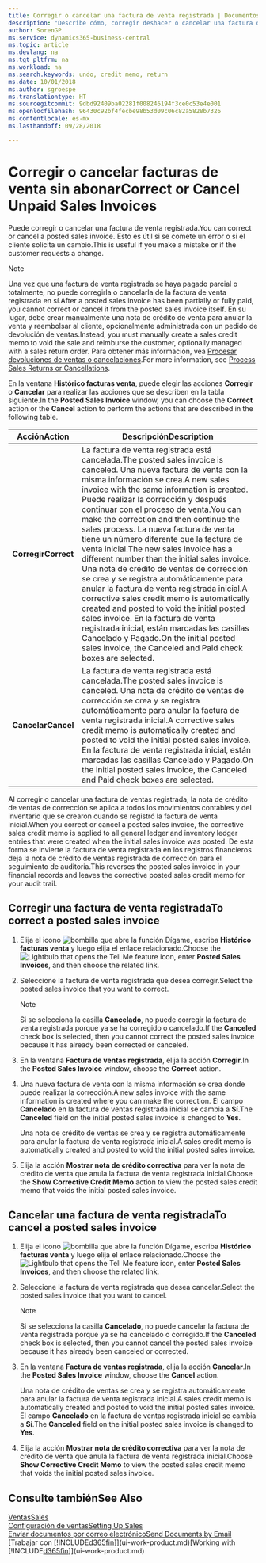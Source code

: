 ```yaml
---
title: Corregir o cancelar una factura de venta registrada | Documentos de Microsoft
description: "Describe cómo, corregir deshacer o cancelar una factura de venta registrada y aplicar una nota de crédito de venta."
author: SorenGP
ms.service: dynamics365-business-central
ms.topic: article
ms.devlang: na
ms.tgt_pltfrm: na
ms.workload: na
ms.search.keywords: undo, credit memo, return
ms.date: 10/01/2018
ms.author: sgroespe
ms.translationtype: HT
ms.sourcegitcommit: 9dbd92409ba02281f008246194f3ce0c53e4e001
ms.openlocfilehash: 96430c92bf4fecbe98b53d09c06c82a5828b7326
ms.contentlocale: es-mx
ms.lasthandoff: 09/28/2018

---
```

# <a name="correct-or-cancel-unpaid-sales-invoices"></a><span data-ttu-id="c0187-103">Corregir o cancelar facturas de venta sin abonar</span><span class="sxs-lookup"><span data-stu-id="c0187-103">Correct or Cancel Unpaid Sales Invoices</span></span>
<span data-ttu-id="c0187-104">Puede corregir o cancelar una factura de venta registrada.</span><span class="sxs-lookup"><span data-stu-id="c0187-104">You can correct or cancel a posted sales invoice.</span></span> <span data-ttu-id="c0187-105">Esto es útil si se comete un error o si el cliente solicita un cambio.</span><span class="sxs-lookup"><span data-stu-id="c0187-105">This is useful if you make a mistake or if the customer requests a change.</span></span>

> [!NOTE]  
>   <span data-ttu-id="c0187-106">Una vez que una factura de venta registrada se haya pagado parcial o totalmente, no puede corregirla o cancelarla de la factura de venta registrada en sí.</span><span class="sxs-lookup"><span data-stu-id="c0187-106">After a posted sales invoice has been partially or fully paid, you cannot correct or cancel it from the posted sales invoice itself.</span></span> <span data-ttu-id="c0187-107">En su lugar, debe crear manualmente una nota de crédito de venta para anular la venta y reembolsar al cliente, opcionalmente administrada con un pedido de devolución de ventas.</span><span class="sxs-lookup"><span data-stu-id="c0187-107">Instead, you must manually create a sales credit memo to void the sale and reimburse the customer, optionally managed with a sales return order.</span></span> <span data-ttu-id="c0187-108">Para obtener más información, vea [Procesar devoluciones de ventas o cancelaciones](sales-how-process-sales-returns-cancellations.md).</span><span class="sxs-lookup"><span data-stu-id="c0187-108">For more information, see [Process Sales Returns or Cancellations](sales-how-process-sales-returns-cancellations.md).</span></span>

<span data-ttu-id="c0187-109">En la ventana **Histórico facturas venta**, puede elegir las acciones **Corregir** o **Cancelar** para realizar las acciones que se describen en la tabla siguiente.</span><span class="sxs-lookup"><span data-stu-id="c0187-109">In the **Posted Sales Invoice** window, you can choose the **Correct** action or the **Cancel** action to perform the actions that are described in the following table.</span></span>

| <span data-ttu-id="c0187-110">Acción</span><span class="sxs-lookup"><span data-stu-id="c0187-110">Action</span></span> | <span data-ttu-id="c0187-111">Descripción</span><span class="sxs-lookup"><span data-stu-id="c0187-111">Description</span></span> |
| --- | --- |
| <span data-ttu-id="c0187-112">**Corregir**</span><span class="sxs-lookup"><span data-stu-id="c0187-112">**Correct**</span></span> |<span data-ttu-id="c0187-113">La factura de venta registrada está cancelada.</span><span class="sxs-lookup"><span data-stu-id="c0187-113">The posted sales invoice is canceled.</span></span> <span data-ttu-id="c0187-114">Una nueva factura de venta con la misma información se crea.</span><span class="sxs-lookup"><span data-stu-id="c0187-114">A new sales invoice with the same information is created.</span></span> <span data-ttu-id="c0187-115">Puede realizar la corrección y después continuar con el proceso de venta.</span><span class="sxs-lookup"><span data-stu-id="c0187-115">You can make the correction and then continue the sales process.</span></span> <span data-ttu-id="c0187-116">La nueva factura de venta tiene un número diferente que la factura de venta inicial.</span><span class="sxs-lookup"><span data-stu-id="c0187-116">The new sales invoice has a different number than the initial sales invoice.</span></span> <span data-ttu-id="c0187-117">Una nota de crédito de ventas de corrección se crea y se registra automáticamente para anular la factura de venta registrada inicial.</span><span class="sxs-lookup"><span data-stu-id="c0187-117">A corrective sales credit memo is automatically created and posted to void the initial posted sales invoice.</span></span> <span data-ttu-id="c0187-118">En la factura de venta registrada inicial, están marcadas las casillas Cancelado y Pagado.</span><span class="sxs-lookup"><span data-stu-id="c0187-118">On the initial posted sales invoice, the Canceled and Paid check boxes are selected.</span></span> |
| <span data-ttu-id="c0187-119">**Cancelar**</span><span class="sxs-lookup"><span data-stu-id="c0187-119">**Cancel**</span></span> |<span data-ttu-id="c0187-120">La factura de venta registrada está cancelada.</span><span class="sxs-lookup"><span data-stu-id="c0187-120">The posted sales invoice is canceled.</span></span> <span data-ttu-id="c0187-121">Una nota de crédito de ventas de corrección se crea y se registra automáticamente para anular la factura de venta registrada inicial.</span><span class="sxs-lookup"><span data-stu-id="c0187-121">A corrective sales credit memo is automatically created and posted to void the initial posted sales invoice.</span></span> <span data-ttu-id="c0187-122">En la factura de venta registrada inicial, están marcadas las casillas Cancelado y Pagado.</span><span class="sxs-lookup"><span data-stu-id="c0187-122">On the initial posted sales invoice, the Canceled and Paid check boxes are selected.</span></span> |

<span data-ttu-id="c0187-123">Al corregir o cancelar una factura de ventas registrada, la nota de crédito de ventas de corrección se aplica a todos los movimientos contables y del inventario que se crearon cuando se registró la factura de venta inicial.</span><span class="sxs-lookup"><span data-stu-id="c0187-123">When you correct or cancel a posted sales invoice, the corrective sales credit memo is applied to all general ledger and inventory ledger entries that were created when the initial sales invoice was posted.</span></span> <span data-ttu-id="c0187-124">De esta forma se invierte la factura de venta registrada en los registros financieros deja la nota de crédito de ventas registrada de corrección para el seguimiento de auditoria.</span><span class="sxs-lookup"><span data-stu-id="c0187-124">This reverses the posted sales invoice in your financial records and leaves the corrective posted sales credit memo for your audit trail.</span></span>

## <a name="to-correct-a-posted-sales-invoice"></a><span data-ttu-id="c0187-125">Corregir una factura de venta registrada</span><span class="sxs-lookup"><span data-stu-id="c0187-125">To correct a posted sales invoice</span></span>
1. <span data-ttu-id="c0187-126">Elija el icono ![bombilla que abre la función Dígame](media/ui-search/search_small.png "Dígame que desea hacer"), escriba **Histórico facturas venta** y luego elija el enlace relacionado.</span><span class="sxs-lookup"><span data-stu-id="c0187-126">Choose the ![Lightbulb that opens the Tell Me feature](media/ui-search/search_small.png "Tell me what you want to do") icon, enter **Posted Sales Invoices**, and then choose the related link.</span></span>  
2. <span data-ttu-id="c0187-127">Seleccione la factura de venta registrada que desea corregir.</span><span class="sxs-lookup"><span data-stu-id="c0187-127">Select the posted sales invoice that you want to correct.</span></span>

    > [!NOTE]  
    >   <span data-ttu-id="c0187-128">Si se selecciona la casilla **Cancelado**, no puede corregir la factura de venta registrada porque ya se ha corregido o cancelado.</span><span class="sxs-lookup"><span data-stu-id="c0187-128">If the **Canceled** check box is selected, then you cannot correct the posted sales invoice because it has already been corrected or canceled.</span></span>
3. <span data-ttu-id="c0187-129">En la ventana **Factura de ventas registrada**, elija la acción **Corregir**.</span><span class="sxs-lookup"><span data-stu-id="c0187-129">In the **Posted Sales Invoice** window, choose the **Correct** action.</span></span>  
4. <span data-ttu-id="c0187-130">Una nueva factura de venta con la misma información se crea donde puede realizar la corrección.</span><span class="sxs-lookup"><span data-stu-id="c0187-130">A new sales invoice with the same information is created where you can make the correction.</span></span> <span data-ttu-id="c0187-131">El campo **Cancelado** en la factura de ventas registrada inicial se cambia a **Sí**.</span><span class="sxs-lookup"><span data-stu-id="c0187-131">The **Canceled** field on the initial posted sales invoice is changed to **Yes**.</span></span>

    <span data-ttu-id="c0187-132">Una nota de crédito de ventas se crea y se registra automáticamente para anular la factura de venta registrada inicial.</span><span class="sxs-lookup"><span data-stu-id="c0187-132">A sales credit memo is automatically created and posted to void the initial posted sales invoice.</span></span>
5. <span data-ttu-id="c0187-133">Elija la acción **Mostrar nota de crédito correctiva** para ver la nota de crédito de venta que anula la factura de venta registrada inicial.</span><span class="sxs-lookup"><span data-stu-id="c0187-133">Choose the **Show Corrective Credit Memo** action to view the posted sales credit memo that voids the initial posted sales invoice.</span></span>

## <a name="to-cancel-a-posted-sales-invoice"></a><span data-ttu-id="c0187-134">Cancelar una factura de venta registrada</span><span class="sxs-lookup"><span data-stu-id="c0187-134">To cancel a posted sales invoice</span></span>
1. <span data-ttu-id="c0187-135">Elija el icono ![bombilla que abre la función Dígame](media/ui-search/search_small.png "Dígame que desea hacer"), escriba **Histórico facturas venta** y luego elija el enlace relacionado.</span><span class="sxs-lookup"><span data-stu-id="c0187-135">Choose the ![Lightbulb that opens the Tell Me feature](media/ui-search/search_small.png "Tell me what you want to do") icon, enter **Posted Sales Invoices**, and then choose the related link.</span></span>  
2. <span data-ttu-id="c0187-136">Seleccione la factura de venta registrada que desea cancelar.</span><span class="sxs-lookup"><span data-stu-id="c0187-136">Select the posted sales invoice that you want to cancel.</span></span>

    > [!NOTE]  
    >   <span data-ttu-id="c0187-137">Si se selecciona la casilla **Cancelado**, no puede cancelar la factura de venta registrada porque ya se ha cancelado o corregido.</span><span class="sxs-lookup"><span data-stu-id="c0187-137">If the **Canceled** check box is selected, then you cannot cancel the posted sales invoice because it has already been canceled or corrected.</span></span>
3. <span data-ttu-id="c0187-138">En la ventana **Factura de ventas registrada**, elija la acción **Cancelar**.</span><span class="sxs-lookup"><span data-stu-id="c0187-138">In the **Posted Sales Invoice** window, choose the **Cancel** action.</span></span>

    <span data-ttu-id="c0187-139">Una nota de crédito de ventas se crea y se registra automáticamente para anular la factura de venta registrada inicial.</span><span class="sxs-lookup"><span data-stu-id="c0187-139">A sales credit memo is automatically created and posted to void the initial posted sales invoice.</span></span> <span data-ttu-id="c0187-140">El campo **Cancelado** en la factura de ventas registrada inicial se cambia a **Sí**.</span><span class="sxs-lookup"><span data-stu-id="c0187-140">The **Canceled** field on the initial posted sales invoice is changed to **Yes**.</span></span>
4. <span data-ttu-id="c0187-141">Elija la acción **Mostrar nota de crédito correctiva** para ver la nota de crédito de venta que anula la factura de venta registrada inicial.</span><span class="sxs-lookup"><span data-stu-id="c0187-141">Choose **Show Corrective Credit Memo** to view the posted sales credit memo that voids the initial posted sales invoice.</span></span>

## <a name="see-also"></a><span data-ttu-id="c0187-142">Consulte también</span><span class="sxs-lookup"><span data-stu-id="c0187-142">See Also</span></span>
[<span data-ttu-id="c0187-143">Ventas</span><span class="sxs-lookup"><span data-stu-id="c0187-143">Sales</span></span>](sales-manage-sales.md)  
[<span data-ttu-id="c0187-144">Configuración de ventas</span><span class="sxs-lookup"><span data-stu-id="c0187-144">Setting Up Sales</span></span>](sales-setup-sales.md)  
[<span data-ttu-id="c0187-145">Enviar documentos por correo electrónico</span><span class="sxs-lookup"><span data-stu-id="c0187-145">Send Documents by Email</span></span>](ui-how-send-documents-email.md)  
<span data-ttu-id="c0187-146">[Trabajar con [!INCLUDE[d365fin](includes/d365fin_md.md)]](ui-work-product.md)</span><span class="sxs-lookup"><span data-stu-id="c0187-146">[Working with [!INCLUDE[d365fin](includes/d365fin_md.md)]](ui-work-product.md)</span></span>

